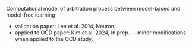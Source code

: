 Computational model of arbitration process between model-based and model-free learning
- validation paper: Lee et al. 2014, Neuron.
- applied to OCD paper: Kim et al. 2024, In prep.
-- minor modifications when applied to the OCD study.
